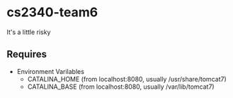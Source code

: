 cs2340-team6
========================
It's a little risky


Requires
--------
- Environment Varilables
    - CATALINA\_HOME (from localhost:8080, usually /usr/share/tomcat7)
    - CATALINA\_BASE (from localhost:8080, usually /var/lib/tomcat7)
